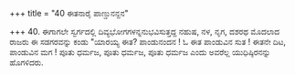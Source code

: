 +++
title = "40 ಈತನಾರೈ ಪಾಣ್ಡುನನ್ದನ"

+++
40. ಈಗಾಗಲೇ ಸ್ವರ್ಗದಲ್ಲಿ ದಿವ್ಯಭೋಗಗಳನ್ನನುಭವಿಸುತ್ತದ್ದ ನಹುಷ, ನಳ, ನೃಗ, ದಶರಥ ಮೊದಲಾದ ರಾಜರು ಈ ಸಡಗರವನ್ನು ಕಂಡು "ಯಾರಯ್ಯ ಈತ? ಪಾಂಡುನಂದನ ! ಓ ಈತ ಪಾಂಡುವಿನ ಸುತ ! ಈತನೇ ದಿಟ, ಪಾಂಡುವಿನ ಮಗ ! ಪೂತು ಧರ್ಮಜ, ಪೂತು ಧರ್ಮಜ, ಪೂತು ಧರ್ಮಜ ಎಂದು ಅವರೆಲ್ಲ ಯುಧಿಷ್ಠಿರನನ್ನು ಹೊಗಳಿದರು.
